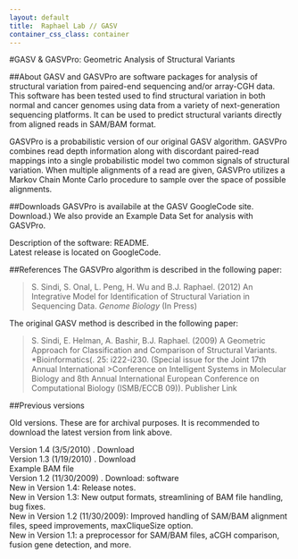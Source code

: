 ```yaml
---
layout: default
title:  Raphael Lab // GASV
container_css_class: container
---
```


#GASV & GASVPro: Geometric Analysis of Structural Variants

##About
GASV and GASVPro are software packages for analysis of structural variation from paired-end sequencing and/or array-CGH data. This software has been tested used to find structural variation in both normal and cancer genomes using data from a variety of next-generation sequencing platforms. It can be used to predict structural variants directly from aligned reads in SAM/BAM format.

GASVPro is a probabilistic version of our original GASV algorithm. GASVPro combines read depth information along with discordant paired-read mappings into a single probabilistic model two common signals of structural variation. When multiple alignments of a read are given, GASVPro utilizes a Markov Chain Monte Carlo procedure to sample over the space of possible alignments.


##Downloads
GASVPro is availabile at the GASV GoogleCode site. Download.) We also provide an Example Data Set for analysis with GASVPro.

Description of the software: README.  
Latest release is located on GoogleCode.

##References
The GASVPro algorithm is described in the following paper:

>S. Sindi, S. Onal, L. Peng, H. Wu and B.J. Raphael. (2012)
>An Integrative Model for Identification of Structural Variation in Sequencing Data. *Genome Biology* (In Press)

The original GASV method is described in the following paper:

>S. Sindi, E. Helman, A. Bashir, B.J. Raphael. (2009)
>A Geometric Approach for  Classification and Comparison of Structural Variants. *Bioinformatics(. 25: i222-i230. (Special issue for the Joint 17th Annual International >Conference on Intelligent Systems in Molecular Biology and 8th Annual International European Conference on Computational Biology (ISMB/ECCB 09)). Publisher Link

##Previous versions

Old versions. These are for archival purposes. It is recommended to download the latest version from link above.

Version 1.4 (3/5/2010) . Download  
Version 1.3 (1/19/2010) . Download  
Example BAM file  
Version 1.2 (11/30/2009) . Download: software  
New in Version 1.4: Release notes.  
New in Version 1.3: New output formats, streamlining of BAM file handling, bug fixes.  
New in Version 1.2 (11/30/2009): Improved handling of SAM/BAM alignment files, speed improvements, maxCliqueSize option.  
New in Version 1.1: a preprocessor for SAM/BAM files, aCGH comparison, fusion gene detection, and more.